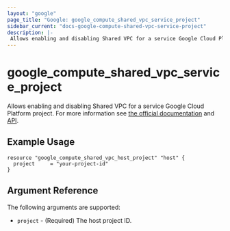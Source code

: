 ```yaml
---
layout: "google"
page_title: "Google: google_compute_shared_vpc_service_project"
sidebar_current: "docs-google-compute-shared-vpc-service-project"
description: |-
 Allows enabling and disabling Shared VPC for a service Google Cloud Platform project.
---
```


# google\_compute\_shared\_vpc\_service\_project

Allows enabling and disabling Shared VPC for a service Google Cloud Platform project. For more information see
[the official documentation](https://cloud.google.com/compute/docs/shared-vpc)
and
[API](https://cloud.google.com/compute/docs/reference/latest/projects).

## Example Usage

```hcl
resource "google_compute_shared_vpc_host_project" "host" {
  project     = "your-project-id"
}
```

## Argument Reference

The following arguments are supported:

* `project` - (Required) The host project ID.
